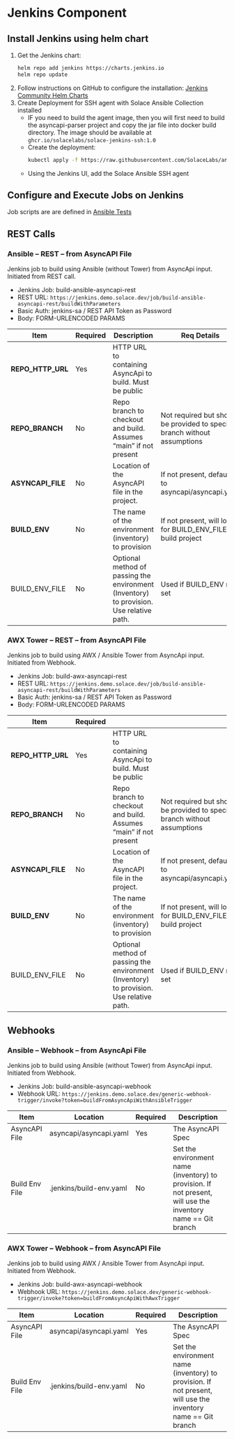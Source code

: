 # Jenkins Component

## Install Jenkins using helm chart

1. Get the Jenkins chart:
   ```bash
   helm repo add jenkins https://charts.jenkins.io
   helm repo update
   ```
1. Follow instructions on GitHub to configure the installation: [Jenkins Community Helm Charts](https://github.com/jenkinsci/helm-charts)
1. Create Deployment for SSH agent with Solace Ansible Collection installed
    - IF you need to build the agent image, then you will first need to build the asyncapi-parser project and copy the jar file into docker build directory.
       The image should be available at ```ghcr.io/solacelabs/solace-jenkins-ssh:1.0```
    - Create the deployment:
       ```bash
       kubectl apply -f https://raw.githubusercontent.com/SolaceLabs/ansible-tests/cicd-demo-tools/jenkins/k8s/solace-jenkins-agent-ssh.yaml
       ```
    - Using the Jenkins UI, add the Solace Ansible SSH agent

## Configure and Execute Jobs on Jenkins
Job scripts are are defined in [Ansible Tests](https://github.com/SolaceLabs/ansible-tests)

## REST Calls

### Ansible – REST – from AsyncAPI File
Jenkins job to build using Ansible (without Tower) from AsyncApi input. Initiated from REST call.

- Jenkins Job: build-ansible-asyncapi-rest
- REST URL: ```https://jenkins.demo.solace.dev/job/build-ansible-asyncapi-rest/buildWithParameters```
- Basic Auth: jenkins-sa / REST API Token as Password
- Body: FORM-URLENCODED PARAMS

|Item|Required|Description|Req Details|
|---|---|---|---|
|**REPO_HTTP_URL**|Yes|HTTP URL to containing AsyncApi to build. Must be public||
|**REPO_BRANCH**|No|Repo branch to checkout and build. Assumes “main” if not present|Not required but should be provided to specify branch without assumptions|
|**ASYNCAPI_FILE**|No|Location of the AsyncAPI file in the project.|If not present, defaults to asyncapi/asyncapi.yaml|
|**BUILD_ENV**|No|The name of the environment (inventory) to provision|If not present, will look for BUILD_ENV_FILE in build project|
|BUILD_ENV_FILE|No|Optional method of passing the environment (Inventory) to provision. Use relative path.|Used if BUILD_ENV not set|

### AWX Tower – REST – from AsyncAPI File
Jenkins job to build using AWX / Ansible Tower from AsyncApi input. Initiated from Webhook.

- Jenkins Job: build-awx-asyncapi-rest
- REST URL: ```https://jenkins.demo.solace.dev/job/build-ansible-asyncapi-rest/buildWithParameters```
- Basic Auth: jenkins-sa / REST API Token as Password
- Body: FORM-URLENCODED PARAMS

Item|Required|||
|---|---|---|---|
|**REPO_HTTP_URL**|Yes|HTTP URL to containing AsyncApi to build. Must be public||
|**REPO_BRANCH**|No|Repo branch to checkout and build. Assumes “main” if not present|Not required but should be provided to specify branch without assumptions|
|**ASYNCAPI_FILE**|No|Location of the AsyncAPI file in the project.|If not present, defaults to asyncapi/asyncapi.yaml|
|**BUILD_ENV**|No|The name of the environment (inventory) to provision|If not present, will look for BUILD_ENV_FILE in build project|
|BUILD_ENV_FILE|No|Optional method of passing the environment (Inventory) to provision. Use relative path.|Used if BUILD_ENV not set|

## Webhooks

### Ansible – Webhook – from AsyncApi File
Jenkins job to build using Ansible (without Tower) from AsyncApi input. Initiated from Webhook.

- Jenkins Job: build-ansible-asyncapi-webhook
- Webhook URL: ```https://jenkins.demo.solace.dev/generic-webhook-trigger/invoke?token=buildFromAsyncApiWithAnsibleTrigger```
 
|Item|Location|Required|Description|
|---|---|---|---|
|AsyncAPI File|asyncapi/asyncapi.yaml|Yes|The AsyncAPI Spec
|Build Env File|.jenkins/build-env.yaml|No|Set the environment name (inventory) to provision. If not present, will use the inventory name == Git branch

### AWX Tower – Webhook – from AsyncAPI File
Jenkins job to build using AWX / Ansible Tower from AsyncApi input. Initiated from Webhook.

- Jenkins Job: build-awx-asyncapi-webhook
- Webhook URL: ```https://jenkins.demo.solace.dev/generic-webhook-trigger/invoke?token=buildFromAsyncApiWithAwxTrigger```
 
|Item|Location|Required|Description|
|---|---|---|---|
|AsyncAPI File|asyncapi/asyncapi.yaml|Yes|The AsyncAPI Spec|
|Build Env File|.jenkins/build-env.yaml|No|Set the environment name (inventory) to provision. If not present, will use the inventory name == Git branch|
